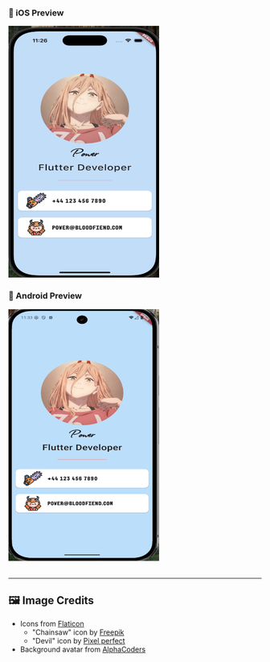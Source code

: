 ### 📱 iOS Preview
<img src="previews/ios.png" alt="iOS Preview" width="300" height="500"/>


### 🤖 Android Preview
<img src="previews/android.png" alt="Android Preview" width="300" height="500"/>
<br><br>

---

## 🖼️ Image Credits
- Icons from [Flaticon](https://www.flaticon.com/)  
  - "Chainsaw" icon by [Freepik](https://www.flaticon.com/authors/freepik)
  - "Devil" icon by [Pixel perfect](https://www.flaticon.com/authors/pixel-perfect)
- Background avatar from [AlphaCoders](https://avatarfiles.alphacoders.com/)
